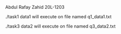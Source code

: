 Abdul Rafay Zahid
20L-1203

./task1 data1
will execute on file named q1_data1.txt

./task3 data2
will execute on file named q3_data2.txt